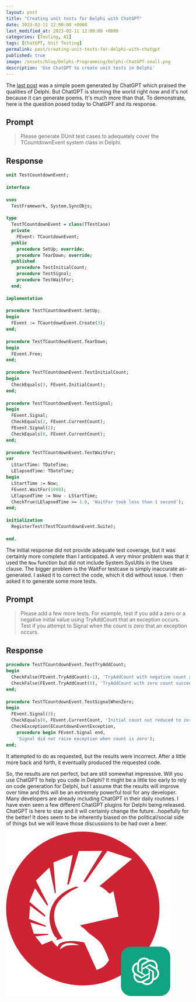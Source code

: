 ```yaml
---
layout: post
title: "Creating unit tests for Delphi with ChatGPT"
date: 2023-02-11 12:00:00 +0000
last_modified_at: 2023-02-11 12:00:00 +0000
categories: [Tooling, AI]
tags: [ChatGPT, Unit Testing]
permalink: post/creating-unit-tests-for-delphi-with-chatgpt
published: true
image: /assets/blog/Delphi-Programming/Delphi-ChatGPT-small.png
description: 'Use ChatGPT to create unit tests in Delphi'
---
```

The [last post](https://www.ideasawakened.com/post/a-delphi-poem-by-chatgpt) was a simple poem generated by ChatGPT which praised the qualities of Delphi. But ChatGPT is storming the world right now and it's not because it can generate poems. It's much more than that. To demonstrate, here is the question posed today to ChatGPT and its response.

## Prompt

>Please generate DUnit test cases to adequately cover the TCountdownEvent system class in Delphi.

## Response

````pascal
unit TestCountdownEvent;

interface

uses
  TestFramework, System.SyncObjs;

type
  TestTCountdownEvent = class(TTestCase)
  private
    FEvent: TCountdownEvent;
  public
    procedure SetUp; override;
    procedure TearDown; override;
  published
    procedure TestInitialCount;
    procedure TestSignal;
    procedure TestWaitFor;
  end;

implementation

procedure TestTCountdownEvent.SetUp;
begin
  FEvent := TCountdownEvent.Create(3);
end;

procedure TestTCountdownEvent.TearDown;
begin
  FEvent.Free;
end;

procedure TestTCountdownEvent.TestInitialCount;
begin
  CheckEquals(3, FEvent.InitialCount);
end;

procedure TestTCountdownEvent.TestSignal;
begin
  FEvent.Signal;
  CheckEquals(2, FEvent.CurrentCount);
  FEvent.Signal(2);
  CheckEquals(0, FEvent.CurrentCount);
end;

procedure TestTCountdownEvent.TestWaitFor;
var
  LStartTime: TDateTime;
  LElapsedTime: TDateTime;
begin
  LStartTime := Now;
  FEvent.WaitFor(1000);
  LElapsedTime := Now - LStartTime;
  CheckTrue(LElapsedTime >= 1.0, 'WaitFor took less than 1 second');
end;

initialization
  RegisterTest(TestTCountdownEvent.Suite);

end.
````

The initial response did not provide adequate test coverage,  but it was certainly more complete than I anticipated. A very minor problem was that it used the `Now` function but did not include System.SysUtils in the Uses clause. The bigger problem is the WaitFor testcase is simply inaccurate as-generated. I asked it to correct the code, which it did without issue. I then asked it to generate some more tests.

## Prompt

>Please add a few more tests. For example, test if you add a zero or a negative initial value using TryAddCount that an exception occurs. Test if you attempt to Signal when the count is zero that an exception occurs.

## Response

````pascal
procedure TestTCountdownEvent.TestTryAddCount;
begin
  CheckFalse(FEvent.TryAddCount(-1), 'TryAddCount with negative count succeeded');
  CheckFalse(FEvent.TryAddCount(0), 'TryAddCount with zero count succeeded');
end;

procedure TestTCountdownEvent.TestSignalWhenZero;
begin
  FEvent.Signal(3);
  CheckEquals(0, FEvent.CurrentCount, 'Initial count not reduced to zero');
  CheckException(ECountdownEventException,
    procedure begin FEvent.Signal end,
    'Signal did not raise exception when count is zero');
end;
````

It attempted to do as requested, but the results were incorrect. After a little more back and forth, it eventually produced the requested code.

So, the results are not perfect, but are still somewhat impressive. Will you use ChatGPT to help you code in Delphi? It might be a little too early to rely on code generation for Delphi, but I assume that the results will improve over time and this will be an extremely powerful tool for any developer. Many developers are already including ChatGPT in their daily routines. I have even seen a few different ChatGPT plugins for Delphi being released. ChatGPT is here to stay and it will certainly change the future...hopefully for the better! It does seem to be inherently biased on the political/social side of things but we will leave those discussions to be had over a beer.

![Delphi Logo combined with ChatGPT logo](/assets/blog/Delphi-Programming/Delphi-ChatGPT.png)